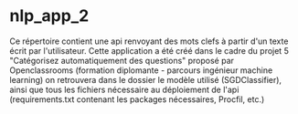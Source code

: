 # nlp_app_2
Ce répertoire contient une api  renvoyant des mots clefs à partir d'un texte écrit par l'utilisateur. 
Cette application a été créé dans le cadre du projet 5 "Catégorisez automatiquement des questions" proposé par Openclassrooms (formation diplomante - parcours ingénieur machine learning)
on retrouvera dans le dossier le modèle utilisé (SGDClassifier), ainsi que tous les fichiers nécessaire au déploiement de l'api (requirements.txt contenant les packages nécessaires, Procfil, etc.)
